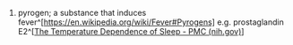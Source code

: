 1. pyrogen; a substance that induces fever^[https://en.wikipedia.org/wiki/Fever#Pyrogens] e.g. prostaglandin E2^[[The Temperature Dependence of Sleep - PMC (nih.gov)](https://www.ncbi.nlm.nih.gov/pmc/articles/PMC6491889/)]